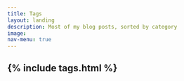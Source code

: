 ```yaml
---
title: Tags
layout: landing
description: Most of my blog posts, sorted by category
image:
nav-menu: true
---
```

<div id="main">
	<p style="text-align:center">
		<h2>
		{% include tags.html %}
		</h2>
	</p>
</div>
